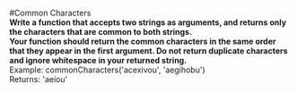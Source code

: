 #Common Characters
<br />
**Write a function that accepts two strings as arguments, and returns only the characters that are common to 
both strings.
<br />
Your function should return the common characters in the same order that they appear in the first argument. Do not return duplicate characters and ignore whitespace in your returned string.**
<br />
Example: commonCharacters('acexivou', 'aegihobu')
<br />
Returns: 'aeiou'
